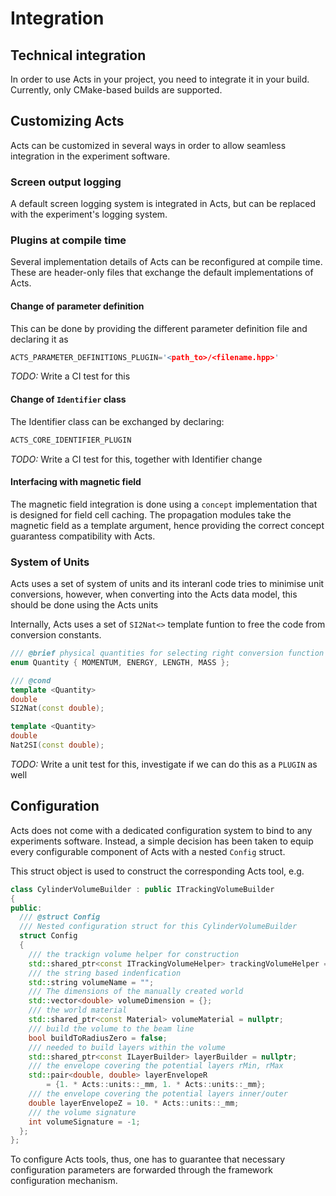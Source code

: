 # <a name="integration">Integration</a>

## Technical integration

In order to use Acts in your project, you need to integrate it in your build. Currently, only CMake-based builds are supported.

## Customizing Acts

Acts can be customized in several ways in order to allow seamless integration in the experiment software.

### <a name="integration_output">Screen output logging</a>

A default screen logging system is integrated in Acts, but can be replaced with the experiment's logging system.
 
### Plugins at compile time

Several implementation details of Acts can be reconfigured at compile time. These are header-only files that exchange the 
default implementations of Acts.

#### Change of parameter definition

This can be done by providing the different parameter definition file and declaring it as

```cpp
ACTS_PARAMETER_DEFINITIONS_PLUGIN='<path_to>/<filename.hpp>'
```

*TODO:* Write a CI test for this

#### Change of `Identifier` class 

The Identifier class can be exchanged by declaring:

```cpp
ACTS_CORE_IDENTIFIER_PLUGIN
```

*TODO:* Write a CI test for this, together with Identifier change

#### <a name="integration_bField">Interfacing with magnetic field</a> 

The magnetic field integration is done using a `concept` implementation that is designed for 
field cell caching. The propagation modules take the magnetic field as a template argument,
hence providing the correct concept guarantess compatibility with Acts.

### System of Units

Acts uses a set of system of units and its interanl code tries to minimise unit conversions,
however, when converting into the Acts data model, this should be done using the Acts units

Internally, Acts uses a set of `SI2Nat<>` template funtion to free the code from conversion 
constants.

```cpp
/// @brief physical quantities for selecting right conversion function
enum Quantity { MOMENTUM, ENERGY, LENGTH, MASS };

/// @cond
template <Quantity>
double
SI2Nat(const double);

template <Quantity>
double
Nat2SI(const double);
```


*TODO:* Write a unit test for this, investigate if we can do this as a `PLUGIN` as well 

## <a name="integration_configuration">Configuration</a>

Acts does not come with a dedicated configuration system to bind to any experiments software.
Instead, a simple decision has been taken to equip every configurable component of Acts with a
nested `Config` struct.

This struct object is used to construct the corresponding Acts tool, e.g.

```cpp
class CylinderVolumeBuilder : public ITrackingVolumeBuilder
{
public:
  /// @struct Config
  /// Nested configuration struct for this CylinderVolumeBuilder
  struct Config
  {
    /// the trackign volume helper for construction
    std::shared_ptr<const ITrackingVolumeHelper> trackingVolumeHelper = nullptr;
    /// the string based indenfication
    std::string volumeName = "";
    /// The dimensions of the manually created world
    std::vector<double> volumeDimension = {};
    /// the world material
    std::shared_ptr<const Material> volumeMaterial = nullptr;
    /// build the volume to the beam line
    bool buildToRadiusZero = false;
    /// needed to build layers within the volume
    std::shared_ptr<const ILayerBuilder> layerBuilder = nullptr;
    /// the envelope covering the potential layers rMin, rMax
    std::pair<double, double> layerEnvelopeR
        = {1. * Acts::units::_mm, 1. * Acts::units::_mm};
    /// the envelope covering the potential layers inner/outer
    double layerEnvelopeZ = 10. * Acts::units::_mm;
    /// the volume signature
    int volumeSignature = -1;
  };
};
```

To configure Acts tools, thus, one has to guarantee that necessary configuration parameters are forwarded through the framework configuration mechanism.



